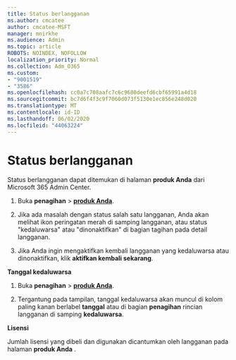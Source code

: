 ```yaml
---
title: Status berlangganan
ms.author: cmcatee
author: cmcatee-MSFT
manager: mnirkhe
ms.audience: Admin
ms.topic: article
ROBOTS: NOINDEX, NOFOLLOW
localization_priority: Normal
ms.collection: Adm_O365
ms.custom:
- "9001519"
- "3586"
ms.openlocfilehash: cc0a7c708aafc7c6c9680deefd6cbf65991a4d18
ms.sourcegitcommit: bc7d6f4f3c9f7060d073f5130e1ec856e248d020
ms.translationtype: MT
ms.contentlocale: id-ID
ms.lasthandoff: 06/02/2020
ms.locfileid: "44063224"
---
```

# <a name="subscription-status"></a>Status berlangganan

Status berlangganan dapat ditemukan di halaman **produk Anda** dari Microsoft 365 Admin Center.

1. Buka **penagihan**  >  **[produk Anda](https://go.microsoft.com/fwlink/p/?linkid=842054)**.

2. Jika ada masalah dengan status salah satu langganan, Anda akan melihat ikon peringatan merah di samping langganan, atau status "kedaluwarsa" atau "dinonaktifkan" di bagian tagihan pada detail langganan.

3. Jika Anda ingin mengaktifkan kembali langganan yang kedaluwarsa atau dinonaktifkan, klik **aktifkan kembali sekarang**.

**Tanggal kedaluwarsa**

1. Buka **penagihan**  >  **[produk Anda](https://go.microsoft.com/fwlink/p/?linkid=842054)**.

2. Tergantung pada tampilan, tanggal kedaluwarsa akan muncul di kolom paling kanan berlabel **tanggal** atau di bagian **penagihan** rincian langganan di samping **kedaluwarsa**.

**Lisensi**

Jumlah lisensi yang dibeli dan digunakan dicantumkan oleh langganan pada halaman **produk Anda** .


